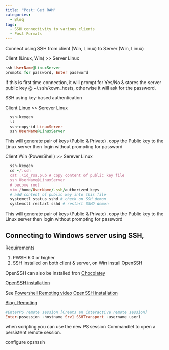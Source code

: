 ```yaml
---
title: "Post: Get RAM"
categories:
  - Blog
tags:
  - SSH connectivity to various clients
  - Post Formats
---
```


Connect using SSH from client (Win, Linux) to Server (Win, Linux) 

Client (Linux, Win) >> Server Linux

```ruby
ssh UserName@LinuxServer
prompts for password, Enter password
```

If this is first time connection, it will prompt for Yes/No & stores the server public key @ ~/.ssh/kown_hosts, otherwise it will ask for the password.

SSH using key-based authentication

Client Linux >> Serever Linux

```ruby
  ssh-keygen
  ll
  ssh-copy-id LinuxServer
  ssh UserName@LinuxServer
  ```

  This will generate pair of keys (Public & Private).
  copy the Public key to the Linux server 
  then login without prompting for password


  Client Win (PowerShell) >> Serever Linux

```ruby
  ssh-keygen
  cd ~/.ssh
  cat .\id_rsa.pub # copy content of public key file 
  ssh UserName@LinuxServer
  # become root
  vim /home/UserName/.ssh/authorized_keys
  # add content of public key into this file
  systemctl status sshd # check on SSH demon
  systemctl restart sshd # restart SSHD demon
  ```

  This will generate pair of keys (Public & Private).
  copy the Public key to the Linux server 
  then login without prompting for password

  ## Connecting to Windows server using SSH, 
  
  Requirements
  1. PWSH 6.0 or higher
  2. SSH installed on both client & server, on Win install OpenSSH
  
  OpenSSH can also be installed fron [Chocolatey](chocolatey.org)
  
  [OpenSSH installation](https://github.com/powershell/win32-openssh/wiki/install-win32-openssh)

  See [Powershell Remoting video](https://4sysops.com/archives/powershell-remoting-with-ssh-public-key-authentication/)
[OpenSSH installation](https://github.com/powershell/win32-openssh/wiki/install-win32-openssh)

[Blog, Remoting](https://adamtheautomator.com/ssh-with-powershell/)

```ruby
#EnterPS remote session [Creats an interactive remote session]
Enter-pssession -hostname Srv1 SSHTransport -username user1
```
when scripting you can use the new PS session Commandlet to open a persistent remote session.

configure opsnssh 
